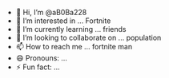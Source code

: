 - 👋 Hi, I’m @aB0Ba228
- 👀 I’m interested in ... Fortnite
- 🌱 I’m currently learning ... friends
- 💞️ I’m looking to collaborate on ... population
- 📫 How to reach me ... fortnite man
- 😄 Pronouns: ... 
- ⚡ Fun fact: ...

<!---
aB0Ba228/aB0Ba228 is a ✨ special ✨ repository because its `README.md` (this file) appears on your GitHub profile.
You can click the Preview link to take a look at your changes.
--->
